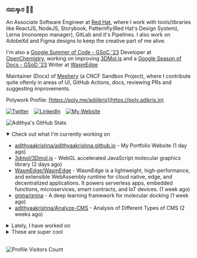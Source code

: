 ### ನಮಸ್ಕಾರ 🙏🏼
  
An Associate Software Engineer at [Red Hat](https://www.redhat.com), where I work with tools/libraries like ReactJS, NodeJS, Storybook, Patternfly(Red Hat's Design System), Lerna (monorepo manager), GitLab and it's Pipelines. I also work on AdobeXd and Figma designs to keep the creative part of me alive.

I'm also a [Google Summer of Code - GSoC '23](https://summerofcode.withgoogle.com/) Developer at [OpenChemistry](https://openchemistry.org), working on improving [3DMol.js](https://github.com/3dmol/3Dmol.js) and a [Google Season of Docs - GSoD '23](https://developers.google.com/season-of-docs) Writer at [WasmEdge](https://github.com/WasmEdge)

Maintainer (Docs) of [Meshery](https://github.com/meshery) (a CNCF Sandbox Project), where I contribute quite oftenly in areas of UI, GitHub Actions, docs, reviewing PRs and suggesting improvements.

Polywork Profile: [https://poly.me/adiiikris](https://poly.adikris.in)

[![Twitter](https://img.shields.io/badge/-@adii_kris-%231DA1F2?style=for-the-badge&logo=twitter&logoColor=ffffff)](https:/twitter.adikris.in) &ensp;
[![LinkedIn](https://img.shields.io/badge/-Adithya%20Krishna-%230A67C3?style=for-the-badge&logo=linkedin&logoColor=ffffff)](https://linkedin.adikris.in/) &ensp;
[![My Website](https://img.shields.io/badge/-My%20Website-%230A67C3?style=for-the-badge)](https://adikris.in/)



![Adithya's GitHub Stats](https://github-readme-stats.vercel.app/api?username=adithyaakrishna&show_icons=true&hide_border=true&title_color=fff&icon_color=79ff97&text_color=9f9f9f&bg_color=151515)


<details open="true">
  <summary>Check out what I'm currently working on</summary>
  
  - [adithyaakrishna/adithyaakrishna.github.io](https://github.com/adithyaakrishna/adithyaakrishna.github.io) - My Portfolio Website (1 day ago)
  - [3dmol/3Dmol.js](https://github.com/3dmol/3Dmol.js) - WebGL accelerated JavaScript molecular graphics library (2 days ago)
  - [WasmEdge/WasmEdge](https://github.com/WasmEdge/WasmEdge) - WasmEdge is a lightweight, high-performance, and extensible WebAssembly runtime for cloud native, edge, and decentralized applications. It powers serverless apps, embedded functions, microservices, smart contracts, and IoT devices. (1 week ago)
  - [gnina/gnina](https://github.com/gnina/gnina) - A deep learning framework for molecular docking (1 week ago)
  - [adithyaakrishna/Analyze-CMS](https://github.com/adithyaakrishna/Analyze-CMS) - Analysis of Different Types of CMS (2 weeks ago)
</details>

<details>
  <summary>Lately, I have worked on</summary>
  
  - [Revert &#34;Added More Types for Parsers and WebGL and GL Files&#34;](https://github.com/3dmol/3Dmol.js/pull/716) on [3dmol/3Dmol.js](https://github.com/3dmol/3Dmol.js) (2 days ago)
  - [chore: removed unnecessary `console.log`](https://github.com/documenso/documenso/pull/335) on [documenso/documenso](https://github.com/documenso/documenso) (3 days ago)
  - [fix: prevent GitHub apis from being cached](https://github.com/documenso/documenso/pull/324) on [documenso/documenso](https://github.com/documenso/documenso) (4 days ago)
  - [fix: background image on signin/signup loads slower than the components](https://github.com/documenso/documenso/pull/320) on [documenso/documenso](https://github.com/documenso/documenso) (5 days ago)
  - [feat: added eslint rules to handle promises](https://github.com/documenso/documenso/pull/316) on [documenso/documenso](https://github.com/documenso/documenso) (5 days ago)
</details>

<details>
  <summary>These are super cool</summary>
  
  - [QuiiBz/next-international](https://github.com/QuiiBz/next-international) - Type-safe internationalization (i18n) for Next.js (2 days ago)
  - [neat-run/wrapped](https://github.com/neat-run/wrapped) - GitHub Wrapped, inspired by Spotify Wrapped (3 days ago)
  - [shaily99/advice](https://github.com/shaily99/advice) - A repository of links with advice related to grad school applications, research, phd etc (3 days ago)
  - [fullstack-build/tslog](https://github.com/fullstack-build/tslog) - 📝 tslog - Universal Logger for TypeScript and JavaScript (3 days ago)
  - [pinojs/pino](https://github.com/pinojs/pino) - 🌲 super fast, all natural json logger (3 days ago)
</details>

<br> 

![Profile Visitors Count](https://profile-counter.glitch.me/adithyaakrishna/count.svg)
